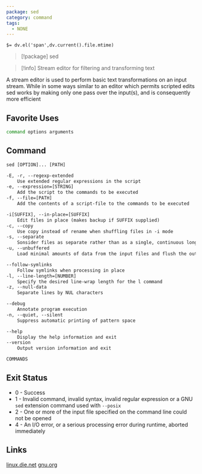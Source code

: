 ```yaml
---
package: sed
category: command
tags:
  - NONE
---
```


`$= dv.el('span',dv.current().file.mtime)`
> [!package] sed

> [!info] Stream editor for filtering and transforming text

A stream editor is used to perform basic text transformations on an input stream. While in some ways similar to an editor which permits scripted edits sed works by making only one pass over the input(s), and is consequently more efficient

## Favorite Uses
```sh
command options arguments
```

## Command
```txt
sed [OPTION]... [PATH]

-E, -r, --regexp-extended
	Use extended regular expressions in the script
-e, --expression=[STRING]
	Add the script to the commands to be executed
-f, --file=[PATH]
	Add the contents of a script-file to the commands to be executed

-i[SUFFIX], --in-place=[SUFFIX]
	Edit files in place (makes backup if SUFFIX supplied)
-c, --copy
	Use copy instead of rename when shuffling files in -i mode
-s, --separate
	Sonsider files as separate rather than as a single, continuous long stream
-u, --unbuffered
	Load minimal amounts of data from the input files and flush the output buffers more often

--follow-symlinks
	Follow symlinks when processing in place
-l, --line-length=[NUMBER]
	Specify the desired line-wrap length for the l command
-z, --null-data
	Separate lines by NUL characters

--debug
	Annotate program execution
-n, --quiet, --silent
	Suppress automatic printing of pattern space

--help
	Display the help information and exit 
--version
	Output version information and exit

COMMANDS


```

## Exit Status
- 0 - Success
- 1 - Invalid command, invalid syntax, invalid regular expression or a GNU ``sed`` extension command used with ``--posix``
- 2 - One or more of the input file specified on the command line could not be opened
- 4 - An I/O error, or a serious processing error during runtime, aborted immediately

## Links
[linux.die.net](https://linux.die.net/man/1/sed)
[gnu.org](https://www.gnu.org/software/sed/manual/sed.html)
